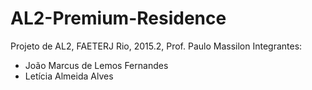 # AL2-Premium-Residence
Projeto de AL2, FAETERJ Rio, 2015.2, Prof. Paulo Massilon
Integrantes:
  - João Marcus de Lemos Fernandes
  - Letícia Almeida Alves

